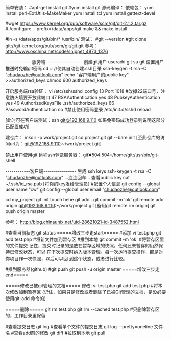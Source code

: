 简单安装：
#apt-get install git
#yum install git
源码编译：
依赖包：
yum install perl-ExtUtils-MakeMaker
yum install tcl
yum install gettext-devel

#wget https://www.kernel.org/pub/software/scm/git/git-2.1.2.tar.gz
#./configure --prefix=/data/apps/git
make && make install

#ln -s /data/apps/git/bin/* /usr/bin/
测试：
#git --version
#git clone git://git.kernel.org/pub/scm/git/git.git
参考：http://www.oschina.net/code/snippet_4873_1376

-------------服务端------------------
创建git用户
useradd git
su git
设置用户推送时免输git密码
cd ~
//使其自动创建.ssh目录
ssh-keygen -t rsa -C "chudaozhe@outlook.com"
echo "客户端用户的public key" >>authorized_keys
chmod 600 authorized_keys

开启服务端rsa验证：
vi /etc/ssh/sshd_config
13 Port 1018	#改掉22端口号，注意防火墙要开放此端口
47 RSAAuthentication yes
48 PubkeyAuthentication yes
49 AuthorizedKeysFile      .ssh/authorized_keys
66 PasswordAuthentication no  #禁止使用密码登录
/etc/init.d/sshd reload

[此时可在客户端测试：ssh git@192.168.9.110 如果免密码成功登录则说明这部分已配置成功]

建仓库：
mkdir -p work/project.git
cd project.git
git --bare init
[至此仓库的访问url为：git@192.168.9.110:~/work/project.git]

禁止用户使用git 远程ssh登录服务器：
git:x:504:504::/home/git:/usr/bin/git-shell

------------客户端----------------
生成 ssh keys
ssh-keygen -t rsa -C "chudaozhe@outlook.com"
...连连回车...
查看public key
cat ~/.ssh/id_rsa.pub
[将你的key发给管理员]
#配置个人信息
git config --global user.name "cw"
git config --global user.email "chudaozhe@outlook.com"

cd my_project
git init
touch hehe
git add .
git commit -m 'ok'
git remote add origin git@192.168.9.110:~/work/project.git
[备用git remote rm origin]
git push origin master

参考：
http://blog.chinaunix.net/uid-28621021-id-3487552.html

#查看当前状态
git status
=====增改三步走start=====
#添加
vi test.php
git add test.php #将新文件加到暂存区
#推到本地
git commit -m 'ok' #将暂存区里的文件提交
记住，提交时记录的是放在暂存区域的快照，任何还未暂存的仍然保持已修改状态，可以
在下次提交时纳入版本管理。每一次运行提交操作，都是对你项目作一次快照，以后可以回
到这个状态，或者进行比较。

#推到服务器(github)
#git push
git push -u origin master
=====增改三步走end=====

=====修改已被git管理的文档=====
修改:
vi test.php
git add test.php #将本次修改加到暂存区
(记住，如果只是修改或者删除了已被Git管理的文档，是没必要使用git-add 命令的)

=====删除=====
git rm test.php
git rm --cached test.php #只删除暂存区的，工作目录里保留

#查看提交日志
git log
#查看单个文件的提交日志
git log --pretty=oneline 文件名
#查看add前的修改
git diff
#拉取到本地
git pull
